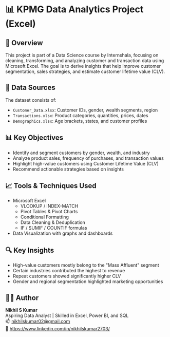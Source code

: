 # 📊 KPMG Data Analytics Project (Excel)

## 🧠 Overview
This project is part of a Data Science course by Internshala, focusing on cleaning, transforming, and analyzing customer and transaction data using Microsoft Excel. The goal is to derive insights that help improve customer segmentation, sales strategies, and estimate customer lifetime value (CLV).

## 📁 Data Sources
The dataset consists of:
- `Customer_Data.xlsx`: Customer IDs, gender, wealth segments, region
- `Transactions.xlsx`: Product categories, quantities, prices, dates
- `Demographics.xlsx`: Age brackets, states, and customer profiles

## 📊 Key Objectives
- Identify and segment customers by gender, wealth, and industry
- Analyze product sales, frequency of purchases, and transaction values
- Highlight high-value customers using Customer Lifetime Value (CLV)
- Recommend actionable strategies based on insights

## 📈 Tools & Techniques Used
- Microsoft Excel  
  - VLOOKUP / INDEX-MATCH
  - Pivot Tables & Pivot Charts
  - Conditional Formatting
  - Data Cleaning & Deduplication
  - IF / SUMIF / COUNTIF formulas
- Data Visualization with graphs and dashboards

## 🔍 Key Insights
- High-value customers mostly belong to the "Mass Affluent" segment
- Certain industries contributed the highest to revenue
- Repeat customers showed significantly higher CLV
- Gender and regional segmentation highlighted marketing opportunities

## 👨‍💻 Author

**Nikhil S Kumar**  
Aspiring Data Analyst | Skilled in Excel, Power BI, and SQL  
📫 nikhilskumar02@gmail.com  
🔗 https://www.linkedin.com/in/nikhilskumar2703/

